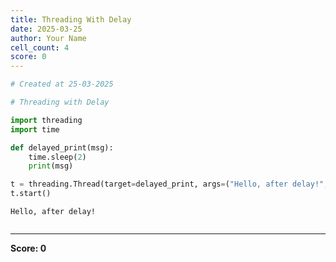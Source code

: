 ```yaml
---
title: Threading With Delay
date: 2025-03-25
author: Your Name
cell_count: 4
score: 0
---
```


```python
# Created at 25-03-2025
```


```python
# Threading with Delay
```


```python
import threading
import time

def delayed_print(msg):
    time.sleep(2)
    print(msg)

t = threading.Thread(target=delayed_print, args=("Hello, after delay!",))
t.start()
```

    Hello, after delay!



```python

```


---
**Score: 0**
